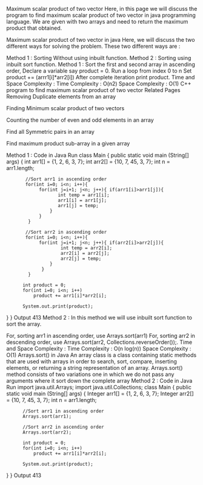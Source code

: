 Maximum scalar product of two vector
Here, in this page we will discuss the program to find maximum scalar product of two vector in java programming language. We are given with two arrays and need to return the maximum product that obtained.

Maximum scalar product of two vector in java
Here, we will discuss the two different ways for solving the problem. These two different ways are :

Method 1 : Sorting Without using inbuilt function.
Method 2 : Sorting using inbuilt sort function.
Method 1 :
Sort the first and second array in ascending order,
Declare a variable say product = 0.
Run a loop from index 0 to n
Set product += (arrr1[i]*arr2[i])
After complete iteration print product.
Time and Space Complexity :
Time Complexity : O(n2)
Space Complexity : O(1)
C++ program to find maximum scalar product of two vector
Related Pages
Removing Duplicate elements from an array

Finding Minimum scalar product of two vectors

Counting the number of even and odd elements in an array 

Find all Symmetric pairs in an array 

Find maximum product sub-array in a given array

Method 1 : Code in Java
Run
class Main
{
    public static void main (String[] args)
    {
           int arr1[] = {1, 2, 6, 3, 7};
           int arr2[] = {10, 7, 45, 3, 7};
           int n = arr1.length;

           //Sort arr1 in ascending order
           for(int i=0; i<n; i++){
                for(int j=i+1; j<n; j++){ if(arr1[i]>arr1[j]){
                       int temp = arr1[i];
                       arr1[i] = arr1[j];
                       arr1[j] = temp;
                    }
                }
            }

           //Sort arr2 in ascending order
           for(int i=0; i<n; i++){
                for(int j=i+1; j<n; j++){ if(arr2[i]>arr2[j]){
                        int temp = arr2[i];
                        arr2[i] = arr2[j];
                        arr2[j] = temp;
                    }
                 }
            }

          int product = 0;
          for(int i=0; i<n; i++)
              product += arr1[i]*arr2[i];

          System.out.print(product);
   }
}
Output
413
Method 2 :
In this method we will use inbuilt sort function to sort the array.

For, sorting arr1 in ascending order, use Arrays.sort(arr1)
For, sorting arr2 in descending order, use Arrays.sort(arr2, Collections.reverseOrder());.
Time and Space Complexity :
Time Complexity : O(n log(n))
Space Complexity : O(1)
Arrays.sort() in Java
An array class is a class containing static methods that are used with arrays in order to search, sort, compare, inserting elements, or returning a string representation of an array.
Arrays.sort() method consists of two variations one in which we do not pass any arguments where it sort down the complete array
Method 2 : Code in Java
Run
import java.util.Arrays;
import java.util.Collections;
class Main
{
    public static void main (String[] args)
    {
          Integer arr1[] = {1, 2, 6, 3, 7};
          Integer arr2[] = {10, 7, 45, 3, 7};
          int n = arr1.length;

          //Sort arr1 in ascending order
          Arrays.sort(arr1);

          //Sort arr2 in ascending order
          Arrays.sort(arr2);

          int product = 0;
          for(int i=0; i<n; i++)
              product += arr1[i]*arr2[i];

          System.out.print(product);
   }
}
Output
413
